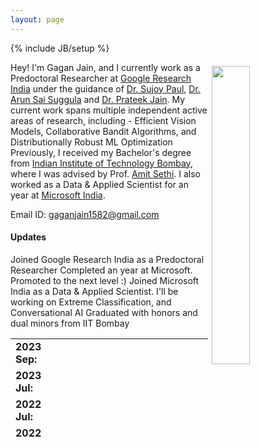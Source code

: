 ```yaml
---
layout: page
---
```

{% include JB/setup %}

<img style="float: right; width: 35%; padding: 6px;" src=" {{ site.url }}/assets/dp.jpg">

Hey! I'm Gagan Jain, and I currently work as a Predoctoral Researcher at [Google Research India](https://research.google/teams/india-research-lab/) under the guidance of [Dr. Sujoy Paul](https://sujoyp.github.io/), [Dr. Arun Sai Suggula](https://research.google/people/arun-sai-suggala/) and [Dr. Prateek Jain](https://www.prateekjain.org/). My current work spans multiple independent active areas of research, including - Efficient Vision Models, Collaborative Bandit Algorithms, and Distributionally Robust ML Optimization
Previously, I received my Bachelor's degree from [Indian Institute of Technology Bombay](http://iitb.ac.in), where I was advised by Prof. [Amit Sethi](https://www.ee.iitb.ac.in/~asethi/). I also worked as a Data & Applied Scientist for an year at [Microsoft India](https://www.microsoft.com/en-in/).  

Email ID: [gaganjain1582@gmail.com](mailto:gaganjain1582@gmail.com)

#### Updates

<div style="height:300px;overflow:auto;">
<table>
<col width="100px">
<col width="650px">
<tr><td><b>2023 Sep:</b></td></td> Joined Google Research India as a Predoctoral Researcher</td></tr>
<tr><td><b>2023 Jul:</b></td></td> Completed an year at Microsoft. Promoted to the next level :)</td></tr>
<tr><td><b>2022 Jul:</b></td></td> Joined Microsoft India as a Data & Applied Scientist. I'll be working on Extreme Classification, and Conversational AI</td></tr>
<tr><td><b>2022 May:</b></td></td> Graduated with honors and dual minors from IIT Bombay</td></tr>
<tr><td><b>2022 Mar:</b></td><td> Received offer for Masters in Robotics, Systems and Control at <a href="https://ethz.ch/en.html">ETH Zurich</a></td></tr>
<tr><td><b>2021 Aug:</b></td><td> Attended the Machine Learning Summer School (MLSS) organized by NTU Taiwan</td></tr>
<tr><td><b>2021 Jul:</b></td><td> Started working on my Bachelor's thesis on "Visual Perception for Autonomous Driving" with <a href="https://www.ee.iitb.ac.in/~asethi/">Prof. Amit Sethi</a></td></tr>
<tr><td><b>2021 Jul:</b></td><td> Promoted as the team leader for project <a href="https://www.umiciitb.com/competitions/SeDriCa">SeDriCa</a></td></tr>
<tr><td><b>2021 Jun:</b></td><td> Recognized as Department Organizational Color for year-long contributions to the department</td></tr>
<tr><td><b>2021 May:</b></td><td> Started my summer internship at <a href="https://www.coupa.com/">Coupa Software</a> as a Data Scientist</td></tr>
<tr><td><b>2021 Apr:</b></td><td> Finished fourth in the world at the Finals of <a href="https://efests.asme.org/competitions/student-design-competition-(sdc)">ASME Student Design Challenge</a></td></tr>
<tr><td><b>2021 Mar:</b></td><td> Won the Bronze medal at the Inter-IIT Tech Meet 9.0 for Bosch's Computer Vision Challenge</td></tr>
<tr><td><b>2021 Mar:</b></td><td> Presented my work on <a href="https://drive.google.com/file/d/1oVUJrCfL1jn6j3bNjvekkSnDTdgxWk8B/view?usp=sharing">Model Predictive Control</a> for Autonomous Driving at the Virtual Research Symposium for Students (VRSS) conducted by IIT Bombay and NTU Singapore</td></tr>
<tr><td><b>2021 Feb:</b></td><td> Paper on the Application of Deep CNNs and Infrared Spectroscopy for Drug and Toxin Detection accepted at the International Journal of Engineering and Advanced Technology <a href="https://www.ijeat.org/wp-content/uploads/papers/v10i3/C22380210321.pdf">(IJEAT)</a></td></tr>
<tr><td><b>2020 Oct:</b></td><td> Stood amongst the top 41 out of 6k+ teams in the <a href="https://dare2compete.com/hackathon/flipkart-grid-20-robotics-challenge-flipkart-grid-20-flipkart-113687">Flipkart Grid 2.0 Robotics</a> Challenge</td></tr>
<tr><td><b>2020 Jul:</b></td><td> Honored with the award Institute Technical Special Mention during the annual Institute Gymkhana Awards</td></tr>
<tr><td><b>2020 Jun:</b></td><td> Started serving as the Department Research Coordinator for Mechanical Engineering</td></tr>
<tr><td><b>2020 May:</b></td><td> Started working as a summer research intern at the <a href="https://www.cam.ac.uk/">University of Cambridge</a> remotely</td></tr>
<tr><td><b>2019 Sep:</b></td><td> Shortlisted as a finalist for Python Hackfury 2.0 by Intel on the theme "Innovation in AI"</td></tr>
<tr><td><b>2019 Sep:</b></td><td> Started working on the autonomous driving project <a href="https://www.umiciitb.com/competitions/SeDriCa">SeDriCa</a> as Control and Computer Vision Engineer</td></tr>
<tr><td><b>2019 Feb:</b></td><td> Emerged as overall champions amongst 20+ teams in the Asia-Pacific Round of Student Design Challenge conducted by the American Society of Mechanical Engineers (<a href="https://efests.asme.org/competitions/student-design-competition-(sdc)">ASME</a>)</td></tr>
<tr><td><b>2018 Jul:</b></td><td> Started my B.Tech. in Mechanical Engineering at <a href="http://iitb.ac.in">IIT Bombay</a></td></tr>
